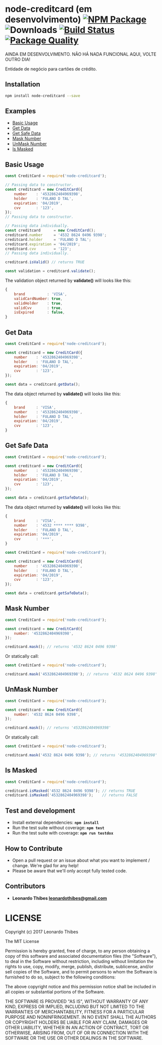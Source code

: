 # node-creditcard (em desenvolvimento) [![NPM Package](https://badge.fury.io/js/node-creditcard.svg)](https://www.npmjs.com/package/node-creditcard) ![Downloads](https://img.shields.io/npm/dm/node-creditcard.svg) [![Build Status](https://secure.travis-ci.org/leonardothibes/node-creditcard.png)](http://travis-ci.org/leonardothibes/node-creditcard) [![Package Quality](http://npm.packagequality.com/shield/node-creditcard.svg)](http://packagequality.com/#?package=node-creditcard)

AINDA EM DESENVOLVIMENTO. NÃO HÁ NADA FUNCIONAL AQUI, VOLTE OUTRO DIA!

Entidade de negócio para cartões de crédito.

Installation
------------

```bash
npm install node-creditcard --save
```

Examples
--------

* [Basic Usage](#basic-usage)
* [Get Data](#get-data)
* [Get Safe Data](#get-safe-data)
* [Mask Number](#mask-number)
* [UnMask Number](#unmask-number)
* [Is Masked](#is-masked)

Basic Usage
-----------

```js
const CreditCard = require('node-creditcard');

// Passing data to constructor.
const creditcard = new CreditCard({
    number    : '4532862404969398',
    holder    : 'FULANO D TAL',
    expiration: '04/2019',
    cvv       : '123',
});
// Passing data to constructor.

// Passing data individually.
const creditcard      = new CreditCard();
creditcard.number     = '4532 8624 0496 9398';
creditcard.holder     = 'FULANO D TAL';
creditcard.expiration = '04/2019';
creditcard.cvv        = '123';
// Passing data individually.

creditcard.isValid() // returns TRUE

const validation = creditcard.validate();
```
The validation object returned by __validate()__ will looks like this:
```js
{
    brand          : 'VISA',
    validCardNumber: true,
    validHolder    : true,
    validCvv       : true,
    isExpired      : false,
}
```

Get Data
--------

```js
const CreditCard = require('node-creditcard');

const creditcard = new CreditCard({
    number    : '4532862404969398',
    holder    : 'FULANO D TAL',
    expiration: '04/2019',
    cvv       : '123',
});

const data = creditcard.getData();
```
The data object returned by __validate()__ will looks like this:
```js
{
    brand     : 'VISA',
    number    : '4532862404969398',
    holder    : 'FULANO D TAL',
    expiration: '04/2019',
    cvv       : '123',
}
```

Get Safe Data
-------------

```js
const CreditCard = require('node-creditcard');

const creditcard = new CreditCard({
    number    : '4532862404969398',
    holder    : 'FULANO D TAL',
    expiration: '04/2019',
    cvv       : '123',
});

const data = creditcard.getSafeData();
```
The data object returned by __validate()__ will looks like this:
```js
{
    brand     : 'VISA',
    number    : '4532 **** **** 9398',
    holder    : 'FULANO D TAL',
    expiration: '04/2019',
    cvv       : '***',
}
```

```js
const CreditCard = require('node-creditcard');

const creditcard = new CreditCard({
    number    : '4532862404969398',
    holder    : 'FULANO D TAL',
    expiration: '04/2019',
    cvv       : '123',
});

const data = creditcard.getSafeData();
```

Mask Number
-----------

```js
const CreditCard = require('node-creditcard');

const creditcard = new CreditCard({
    number: '4532862404969398',
});

creditcard.mask(); // returns '4532 8624 0496 9398'
```

Or statically call:

```js
const CreditCard = require('node-creditcard');

creditcard.mask('4532862404969398'); // returns '4532 8624 0496 9398'
```

UnMask Number
-------------

```js
const CreditCard = require('node-creditcard');

const creditcard = new CreditCard({
    number: '4532 8624 0496 9398',
});

creditcard.mask(); // returns '4532862404969398'
```

Or statically call:

```js
const CreditCard = require('node-creditcard');

creditcard.mask('4532 8624 0496 9398'); // returns '4532862404969398'
```

Is Masked
---------

```js
const CreditCard = require('node-creditcard');

creditcard.isMasked('4532 8624 0496 9398'); // returns TRUE
creditcard.isMasked('4532862404969398');    // returns FALSE
```

Test and development
--------------------

* Install external dependencies: **``npm install``**
* Run the test suite without coverage: **``npm test``**
* Run the test suite with coverage: **``npm run testdox``**

How to Contribute
-----------------

* Open a pull request or an issue about what you want to implement / change. We're glad for any help!
* Please be aware that we'll only accept fully tested code.

Contributors
------------

 * **Leonardo Thibes <leonardothibes@gmail.com>**

LICENSE
=======

Copyright (c) 2017 Leonardo Thibes

The MIT License

Permission is hereby granted, free of charge, to any person obtaining a copy of
this software and associated documentation files (the "Software"), to deal in
the Software without restriction, including without limitation the rights to
use, copy, modify, merge, publish, distribute, sublicense, and/or sell copies of
the Software, and to permit persons to whom the Software is furnished to do so,
subject to the following conditions:

The above copyright notice and this permission notice shall be included in all
copies or substantial portions of the Software.

THE SOFTWARE IS PROVIDED "AS IS", WITHOUT WARRANTY OF ANY KIND, EXPRESS OR
IMPLIED, INCLUDING BUT NOT LIMITED TO THE WARRANTIES OF MERCHANTABILITY, FITNESS
FOR A PARTICULAR PURPOSE AND NONINFRINGEMENT. IN NO EVENT SHALL THE AUTHORS OR
COPYRIGHT HOLDERS BE LIABLE FOR ANY CLAIM, DAMAGES OR OTHER LIABILITY, WHETHER
IN AN ACTION OF CONTRACT, TORT OR OTHERWISE, ARISING FROM, OUT OF OR IN
CONNECTION WITH THE SOFTWARE OR THE USE OR OTHER DEALINGS IN THE SOFTWARE.
